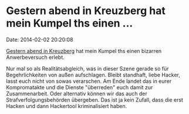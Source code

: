 Gestern abend in Kreuzberg hat mein Kumpel ths einen \...
=========================================================

Date: 2014-02-02 20:20:08

[Gestern abend in Kreuzberg](http://pastebin.com/h9CGQs5d) hat mein
Kumpel ths einen bizarren Anwerbeversuch erlebt.

Nur mal so als Realitätsabgleich, was in dieser Szene gerade so für
Begehrlichkeiten von außen aufschlagen. Bleibt standhaft, liebe Hacker,
lasst euch nicht von sowas verarschen. Am Ende landet das in eurer
Kompromatakte und die Dienste \"überreden\" euch damit zur
Zusammenarbeit. Oder alternativ können wir das auch der
Strafverfolgungsbehörden übergeben. Das ist ja kein Zufall, dass die
erst Hacken und dann Hackertool kriminalisiert haben.
